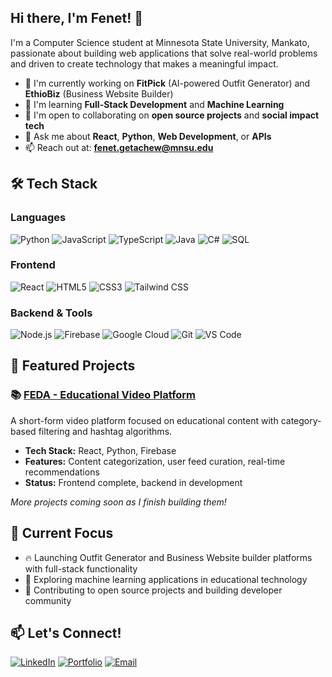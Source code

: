 ## Hi there, I'm Fenet! 👋
I'm a Computer Science student at Minnesota State University, Mankato, passionate about building web applications that solve real-world problems and driven to create technology that makes a meaningful impact.

- 🔭 I'm currently working on **FitPick** (AI-powered Outfit Generator) and **EthioBiz** (Business Website Builder)
- 🌱 I'm learning **Full-Stack Development** and **Machine Learning**
- 👯 I'm open to collaborating on **open source projects** and **social impact tech**
- 💬 Ask me about **React**, **Python**, **Web Development**, or **APIs**
- 📫 Reach out at: **fenet.getachew@mnsu.edu**
<!-- ⚡ Fun fact: [Your new fun fact here] -->

## 🛠️ Tech Stack

### Languages
![Python](https://img.shields.io/badge/-Python-3776AB?style=flat-square&logo=Python&logoColor=white)
![JavaScript](https://img.shields.io/badge/-JavaScript-F7DF1E?style=flat-square&logo=javascript&logoColor=black)
![TypeScript](https://img.shields.io/badge/-TypeScript-3178C6?style=flat-square&logo=typescript&logoColor=white)
![Java](https://img.shields.io/badge/-Java-007396?style=flat-square&logo=java&logoColor=white)
![C#](https://img.shields.io/badge/-C%23-239120?style=flat-square&logo=c-sharp&logoColor=white)
![SQL](https://img.shields.io/badge/-SQL-4479A1?style=flat-square&logo=mysql&logoColor=white)

### Frontend
![React](https://img.shields.io/badge/-React-61DAFB?style=flat-square&logo=react&logoColor=black)
![HTML5](https://img.shields.io/badge/-HTML5-E34F26?style=flat-square&logo=html5&logoColor=white)
![CSS3](https://img.shields.io/badge/-CSS3-1572B6?style=flat-square&logo=css3&logoColor=white)
![Tailwind CSS](https://img.shields.io/badge/-Tailwind%20CSS-38B2AC?style=flat-square&logo=tailwind-css&logoColor=white)

### Backend & Tools
![Node.js](https://img.shields.io/badge/-Node.js-339933?style=flat-square&logo=node.js&logoColor=white)
![Firebase](https://img.shields.io/badge/-Firebase-FFCA28?style=flat-square&logo=firebase&logoColor=black)
![Google Cloud](https://img.shields.io/badge/-Google%20Cloud-4285F4?style=flat-square&logo=google-cloud&logoColor=white)
![Git](https://img.shields.io/badge/-Git-F05032?style=flat-square&logo=git&logoColor=white)
![VS Code](https://img.shields.io/badge/-VS%20Code-007ACC?style=flat-square&logo=visual-studio-code&logoColor=white)

## 🎯 Featured Projects

### 📚 [FEDA - Educational Video Platform](https://github.com/FenetGetachew/feda-app)
A short-form video platform focused on educational content with category-based filtering and hashtag algorithms.
- **Tech Stack:** React, Python, Firebase
- **Features:** Content categorization, user feed curation, real-time recommendations
- **Status:** Frontend complete, backend in development

*More projects coming soon as I finish building them!*

## 🌟 Current Focus

- 🔥 Launching Outfit Generator and Business Website builder platforms with full-stack functionality
- 🎯 Exploring machine learning applications in educational technology
- 🤝 Contributing to open source projects and building developer community

## 📫 Let's Connect!

[![LinkedIn](https://img.shields.io/badge/-LinkedIn-0077B5?style=flat-square&logo=linkedin&logoColor=white)](https://www.linkedin.com/in/fenet-getachew/)
[![Portfolio](https://img.shields.io/badge/-Portfolio-000000?style=flat-square&logo=vercel&logoColor=white)](your-portfolio-url)
[![Email](https://img.shields.io/badge/-Email-D14836?style=flat-square&logo=gmail&logoColor=white)](mailto:fenet.getachew@mnsu.edu)


